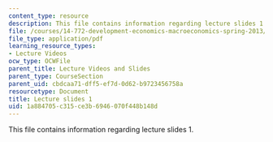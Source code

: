 ```yaml
---
content_type: resource
description: This file contains information regarding lecture slides 1.
file: /courses/14-772-development-economics-macroeconomics-spring-2013/1a884705c315ce3b6946070f448b148d_MIT14_772S13_lecture1.pdf
file_type: application/pdf
learning_resource_types:
- Lecture Videos
ocw_type: OCWFile
parent_title: Lecture Videos and Slides
parent_type: CourseSection
parent_uid: cbdcaa71-dff5-ef7d-0d62-b9723456758a
resourcetype: Document
title: Lecture slides 1
uid: 1a884705-c315-ce3b-6946-070f448b148d
---
```

This file contains information regarding lecture slides 1.

